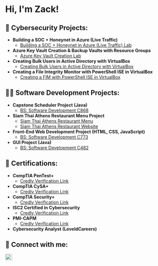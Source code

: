 <h1>Hi, I'm Zack!

<h2>🔐 Cybersecurity Projects:</h2>

- <b>Building a SOC + Honeynet in Azure (Live Traffic)</b>
  - [Building a SOC + Honeynet in Azure (Live Traffic) Lab](https://github.com/zrey1990/cybermasterclass)
- <b>Azure Key Vault Creation & Backup Vaults with Resource Groups</b>
  - [Azure Key Vault Creation Lab](https://github.com/zrey1990/kvwguproject)
- <b>Creating Bulk Users in Active Directory with VirtualBox</b>
  - [Creating Bulk Users in Active Directory with VirtualBox](https://github.com/zrey1990/virtualboxad)
- <b>Creating a File Integrity Monitor with PowerShell ISE in VirtualBox</b>
  - [Creating a FIM with PowerShell ISE in VirtualBox](https://github.com/zrey1990/powerfim)

<h2>👨‍💻 Software Development Projects:</h2>

- <b>Capstone Scheduler Project (Java)</b>
  - [BS: Software Development C868](https://github.com/zrey1990/C868CapProject)
- <b>Siam Thai Athens Restaurant Menu Project</b>
  - [Siam Thai Athens Restaurant Menu](https://github.com/zrey1990/SiamThaiAthens)
  - [Siam Thai Athens Restaurant Website](http://siamthaiathens.com)
- <b>Front-End Web Development Project (HTML, CSS, JavaScript)</b>
  - [BS: Software Development C773](https://github.com/zrey1990/C773Project)
- <b>GUI Project (Java)</b>
  - [BS: Software Development C482](https://github.com/zrey1990/C482GUIProject)

<h2>🥷 Certifications:</h2>

- <b>CompTIA PenTest+</b>
  - [Credly Verification Link](https://www.credly.com/badges/afdb70aa-bb1e-4566-a8d8-d6c8fec8782a/public_url)
- <b>CompTIA CySA+</b>
  - [Credly Verification Link](https://www.credly.com/badges/d0e3e845-cada-4a58-8967-50032229bb4e/public_url)
- <b>CompTIA Security+</b>
  - [Credly Verification Link](https://www.credly.com/badges/df37a195-6d1a-4254-9c57-726518511331/public_url)
- <b>ISC2 Certified in Cybersecurity</b>
  - [Credly Verification Link](https://www.credly.com/badges/c78ea8f4-677a-448f-989c-0274598dcb5a/public_url)
- <b>PMI-CAPM</b>
  - [Credly Verification Link](https://www.credly.com/badges/1a61c4d7-13c5-41cf-b459-08942932804e/public_url)
- <b>Cybersecurity Analyst (LeveldCareers)</b> 
    
<h2> 🤳 Connect with me:</h2>

[<img align="left" alt="ZackeryReynolds | LinkedIn" width="22px" src="https://cdn.jsdelivr.net/npm/simple-icons@v3/icons/linkedin.svg" />][linkedin]

[linkedin]: https://www.linkedin.com/in/zackery-reynolds-81a9b2186/

<!--
**joshmadakor1/joshmadakor1** is a ✨ _special_ ✨ repository because its `README.md` (this file) appears on your GitHub profile.

Here are some ideas to get you started:

- 🔭 I’m currently working on ...
- 🌱 I’m currently learning ...
- 👯 I’m looking to collaborate on ...
- 🤔 I’m looking for help with ...
- 💬 Ask me about ...
- 📫 How to reach me: ...
- 😄 Pronouns: ...
- ⚡ Fun fact: ...
-->
